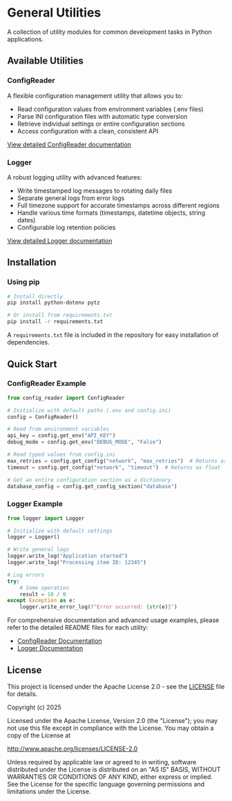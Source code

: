 # General Utilities

A collection of utility modules for common development tasks in Python applications.

## Available Utilities

### ConfigReader
A flexible configuration management utility that allows you to:
- Read configuration values from environment variables (.env files)
- Parse INI configuration files with automatic type conversion
- Retrieve individual settings or entire configuration sections
- Access configuration with a clean, consistent API

[View detailed ConfigReader documentation](./documentation/config_reader_README.md)

### Logger
A robust logging utility with advanced features:
- Write timestamped log messages to rotating daily files
- Separate general logs from error logs
- Full timezone support for accurate timestamps across different regions
- Handle various time formats (timestamps, datetime objects, string dates)
- Configurable log retention policies

[View detailed Logger documentation](./documentation/logger_README.md)

## Installation

### Using pip

```bash
# Install directly
pip install python-dotenv pytz

# Or install from requirements.txt
pip install -r requirements.txt
```

A `requirements.txt` file is included in the repository for easy installation of dependencies.

## Quick Start

### ConfigReader Example

```python
from config_reader import ConfigReader

# Initialize with default paths (.env and config.ini)
config = ConfigReader()

# Read from environment variables
api_key = config.get_env("API_KEY")
debug_mode = config.get_env("DEBUG_MODE", "False")

# Read typed values from config.ini
max_retries = config.get_config("network", "max_retries")  # Returns as int
timeout = config.get_config("network", "timeout")  # Returns as float

# Get an entire configuration section as a dictionary
database_config = config.get_config_section("database")
```

### Logger Example

```python
from logger import Logger

# Initialize with default settings
logger = Logger()

# Write general logs
logger.write_log("Application started")
logger.write_log("Processing item ID: 12345")

# Log errors
try:
    # Some operation
    result = 10 / 0
except Exception as e:
    logger.write_error_log(f"Error occurred: {str(e)}")
```

For comprehensive documentation and advanced usage examples, please refer to the detailed README files for each utility:
- [ConfigReader Documentation](./documentation/config_reader_README.md)
- [Logger Documentation](./documentation/logger_README.md)

## License

This project is licensed under the Apache License 2.0 - see the [LICENSE](./LICENSE) file for details.

Copyright (c) 2025

Licensed under the Apache License, Version 2.0 (the "License");
you may not use this file except in compliance with the License.
You may obtain a copy of the License at

http://www.apache.org/licenses/LICENSE-2.0

Unless required by applicable law or agreed to in writing, software
distributed under the License is distributed on an "AS IS" BASIS,
WITHOUT WARRANTIES OR CONDITIONS OF ANY KIND, either express or implied.
See the License for the specific language governing permissions and
limitations under the License.
